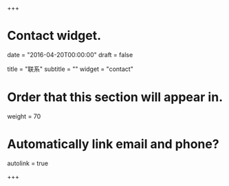 +++
# Contact widget.

date = "2016-04-20T00:00:00"
draft = false

title = "联系"
subtitle = ""
widget = "contact"

# Order that this section will appear in.
weight = 70

# Automatically link email and phone?
autolink = true

+++